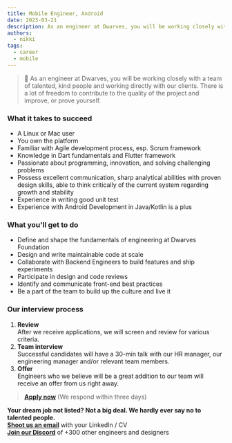 ```yaml
---
title: Mobile Engineer, Android
date: 2023-03-21
description: As an engineer at Dwarves, you will be working closely with a team of talented, kind people and working directly with our clients. There is a lot of freedom to contribute to the quality of the project and improve, or prove yourself
authors:
  - nikki
tags:
  - career
  - mobile
---
```

> 🤝 As an engineer at Dwarves, you will be working closely with a team of talented, kind people and working directly with our clients. There is a lot of freedom to contribute to the quality of the project and improve, or prove yourself.

### What it takes to succeed

- A Linux or Mac user
- You own the platform
- Familiar with Agile development process, esp. Scrum framework
- Knowledge in Dart fundamentals and Flutter framework
- Passionate about programming, innovation, and solving challenging problems
- Possess excellent communication, sharp analytical abilities with proven design skills, able to think critically of the current system regarding growth and stability
- Experience in writing good unit test
- Experience with Android Development in Java/Kotlin is a plus

### What you'll get to do

- Define and shape the fundamentals of engineering at Dwarves Foundation
- Design and write maintainable code at scale
- Collaborate with Backend Engineers to build features and ship experiments
- Participate in design and code reviews
- Identify and communicate front-end best practices
- Be a part of the team to build up the culture and live it

### Our interview process

1. **Review**<br>After we receive applications, we will screen and review for various criteria.
2. **Team interview**<br>Successful candidates will have a 30-min talk with our HR manager, our engineering manager and/or relevant team members.
3. **Offer**<br>Engineers who we believe will be a great addition to our team will receive an offer from us right away.

> **[Apply now](mailto:spawn@d.foundation)** (We respond within three days)

**Your dream job not listed? Not a big deal. We hardly ever say no to talented people.**\
[**Shoot us an email**](mailto:spawn@d.foundation) with your LinkedIn / CV\
[**Join our Discord**](https://discord.gg/dfoundation) of +300 other engineers and designers
